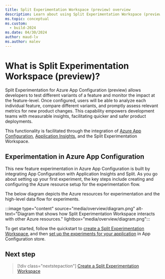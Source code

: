 ```yaml
---
title: Split Experimentation Workspace (preview) overview
description: Learn about using Split Experimentation Workspace (preview) in Azure.
ms.topic: conceptual
ms.custom:
  - build-2024
ms.date: 04/30/2024
author: maud-lv
ms.author: malev
---
```


# What is Split Experimentation Workspace (preview)?

Split Experimentation for Azure App Configuration (preview) allows developers to test different variants of a feature and monitor the impact at the feature-level. Once configured, users will be able to analyze each individual feature, compare different variants, and promptly assess relevant metrics for new product changes. This capability empowers development teams with measurable insights, facilitating quicker and safer product deployments.  

This functionality is facilitated through the integration of [Azure App Configuration](/azure/azure-app-configuration/), [Application Insights](/azure/azure-monitor/app/app-insights-overview/), and the Split Experimentation Workspace.

## Experimentation in Azure App Configuration

This new feature experimentation in Azure App Configuration is built by integrating App Configuration with Application Insights and Split. As you go about setting up your first experiment, the key steps include creating and configuring the Azure resource setup for the experimentation flow.  

The below diagram depicts the Azure resources for experimentation and the high-level data flow for experiments.

   :::image type="content" source="media/overview/diagram.png" alt-text="Diagram that shows how Split Experimentation Workspace interacts with other Azure resources." lightbox="media/overview/diagram.png":::

To get started, follow the quickstart to [create a Split Experimentation Workspace](create.md), and then [set up the experiments for your application](../../azure-app-configuration/run-experiments-aspnet-core.md) in App Configuration store. 

## Next step

> [!div class="nextstepaction"]
> [Create a Split Experimentation Workspace](./create.md)
